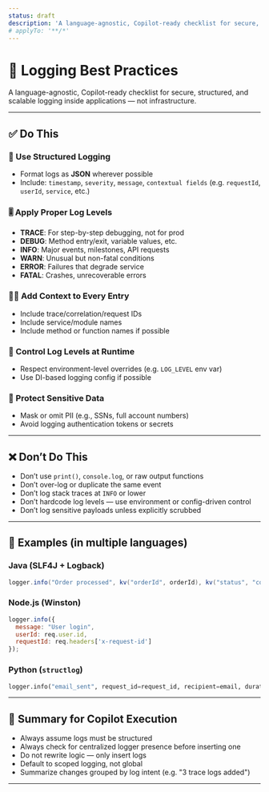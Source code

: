 ```yaml
---
status: draft
description: 'A language-agnostic, Copilot-ready checklist for secure, structured, and scalable logging inside applications — not infrastructure.'
# applyTo: '**/*'
---
```


# 🧾 Logging Best Practices

A language-agnostic, Copilot-ready checklist for secure, structured, and scalable logging inside applications — not infrastructure.

---

## ✅ Do This

### 🧱 Use Structured Logging

- Format logs as **JSON** wherever possible
- Include: `timestamp`, `severity`, `message`, `contextual fields` (e.g. `requestId`, `userId`, `service`, etc.)

### 🎚️ Apply Proper Log Levels

- **TRACE**: For step-by-step debugging, not for prod
- **DEBUG**: Method entry/exit, variable values, etc.
- **INFO**: Major events, milestones, API requests
- **WARN**: Unusual but non-fatal conditions
- **ERROR**: Failures that degrade service
- **FATAL**: Crashes, unrecoverable errors

### 🕵️‍♂️ Add Context to Every Entry

- Include trace/correlation/request IDs
- Include service/module names
- Include method or function names if possible

### 🔀 Control Log Levels at Runtime

- Respect environment-level overrides (e.g. `LOG_LEVEL` env var)
- Use DI-based logging config if possible

### 🧼 Protect Sensitive Data

- Mask or omit PII (e.g., SSNs, full account numbers)
- Avoid logging authentication tokens or secrets

---

## ❌ Don’t Do This

- Don’t use `print()`, `console.log`, or raw output functions
- Don’t over-log or duplicate the same event
- Don’t log stack traces at `INFO` or lower
- Don’t hardcode log levels — use environment or config-driven control
- Don’t log sensitive payloads unless explicitly scrubbed

---

## 🧪 Examples (in multiple languages)

### Java (SLF4J + Logback)

```java
logger.info("Order processed", kv("orderId", orderId), kv("status", "confirmed"));
```

### Node.js (Winston)

```js
logger.info({
  message: "User login",
  userId: req.user.id,
  requestId: req.headers['x-request-id']
});
```

### Python (`structlog`)

```python
logger.info("email_sent", request_id=request_id, recipient=email, duration_ms=123)
```

---

## 🧠 Summary for Copilot Execution

- Always assume logs must be structured
- Always check for centralized logger presence before inserting one
- Do not rewrite logic — only insert logs
- Default to scoped logging, not global
- Summarize changes grouped by log intent (e.g. "3 trace logs added")

---

<!-- This file was generated with ChatGPT as directed by Ashley Childress -->
